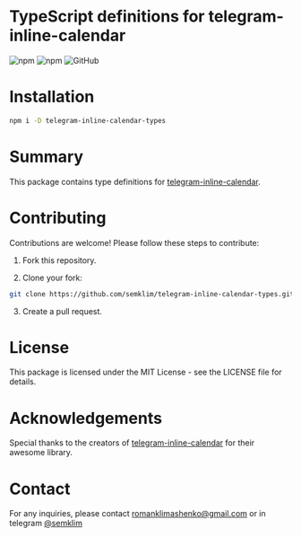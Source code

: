 # TypeScript definitions for telegram-inline-calendar

![npm](https://img.shields.io/npm/v/telegram-inline-calendar-types)
![npm](https://img.shields.io/npm/dm/telegram-inline-calendar-types)
![GitHub](https://img.shields.io/github/license/semklim/telegram-inline-calendar-types)

# Installation
```bash
npm i -D telegram-inline-calendar-types
```

# Summary
This package contains type definitions for [telegram-inline-calendar](https://github.com/VDS13/telegram-inline-calendar).

# Contributing

Contributions are welcome! Please follow these steps to contribute:

1. Fork this repository.

2. Clone your fork:

```bash
git clone https://github.com/semklim/telegram-inline-calendar-types.git
```
3. Create a pull request.

# License
This package is licensed under the MIT License - see the LICENSE file for details.

# Acknowledgements

Special thanks to the creators of [telegram-inline-calendar](https://github.com/VDS13/telegram-inline-calendar) for their awesome library.

# Contact
For any inquiries, please contact 
<a href="mailto:romanklimashenko@gmail.com">romanklimashenko@gmail.com</a>
or in telegram <a href="https://t.me/semklim">@semklim</a>
